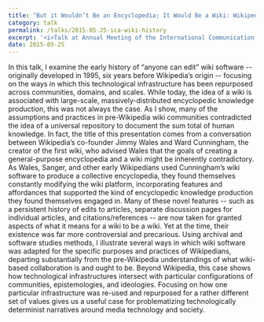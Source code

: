 ```yaml
---
title: "But it Wouldn’t Be an Encyclopedia; It Would Be a Wiki: Wikipedia and the Repurposing of WikiWikiWeb"
category: talk
permalink: /talks/2015-05-25-ica-wiki-history
excerpt: '<i>Talk at Annual Meeting of the International Communication Association (ICA), 2015-05-25</i><br/>False'
date: 2015-05-25
---
```


In this talk, I examine the early history of “anyone can edit” wiki software -- originally developed in 1995, six years before Wikipedia’s origin -- focusing on the ways in which this technological infrastructure has been repurposed across communities, domains, and scales. While today, the idea of a wiki is associated with large-scale, massively-distributed encyclopedic knowledge production, this was not always the case. As I show, many of the assumptions and practices in pre-Wikipedia wiki communities contradicted the idea of a universal repository to document the sum total of human knowledge. In fact, the title of this presentation comes from a conversation between Wikipedia’s co-founder Jimmy Wales and Ward Cunningham, the creator of the first wiki, who advised Wales that the goals of creating a general-purpose encyclopedia and a wiki might be inherently contradictory. As Wales, Sanger, and other early Wikipedians used Cunningham’s wiki software to produce a collective encyclopedia, they found themselves constantly modifying the wiki platform, incorporating features and affordances that supported the kind of encyclopedic knowledge production they found themselves engaged in. Many of these novel features -- such as a persistent history of edits to articles, separate discussion pages for individual articles, and citations/references -- are now taken for granted aspects of what it means for a wiki to be a wiki. Yet at the time, their existence was far more controversial and precarious. Using archival and software studies methods, I illustrate several ways in which wiki software was adapted for the specific purposes and practices of Wikipedians, departing substantially from the pre-Wikipedia understandings of what wiki-based collaboration is and ought to be. Beyond Wikipedia, this case shows how technological infrastructures intersect with particular configurations of communities, epistemologies, and ideologies. Focusing on how one particular infrastructure was re-used and repurposed for a rather different set of values gives us a useful case for problematizing technologically determinist narratives around media technology and society.
